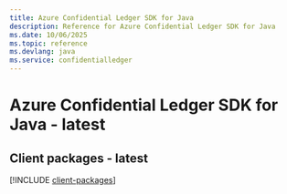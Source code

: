 ```yaml
---
title: Azure Confidential Ledger SDK for Java
description: Reference for Azure Confidential Ledger SDK for Java
ms.date: 10/06/2025
ms.topic: reference
ms.devlang: java
ms.service: confidentialledger
---
```

# Azure Confidential Ledger SDK for Java - latest

## Client packages - latest
[!INCLUDE [client-packages](confidential-ledger-client-index.md)]